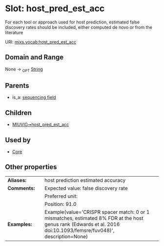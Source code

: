 
# Slot: host_pred_est_acc


For each tool or approach used for host prediction, estimated false discovery rates should be included, either computed de novo or from the literature

URI: [mixs.vocab:host_pred_est_acc](https://w3id.org/mixs/vocab/host_pred_est_acc)


## Domain and Range

None ->  <sub>OPT</sub> [String](types/String.md)

## Parents

 *  is_a: [sequencing field](sequencing_field.md)

## Children

 *  [MIUVIG➞host_pred_est_acc](MIUVIG_host_pred_est_acc.md)

## Used by

 * [Core](Core.md)

## Other properties

|  |  |  |
| --- | --- | --- |
| **Aliases:** | | host prediction estimated accuracy |
| **Comments:** | | Expected value: false discovery rate |
|  | | Preferred unit:  |
|  | | Position: 91.0 |
| **Examples:** | | Example(value='CRISPR spacer match: 0 or 1 mismatches, estimated 8% FDR at the host genus rank (Edwards et al. 2016 doi:10.1093/femsre/fuv048)', description=None) |


